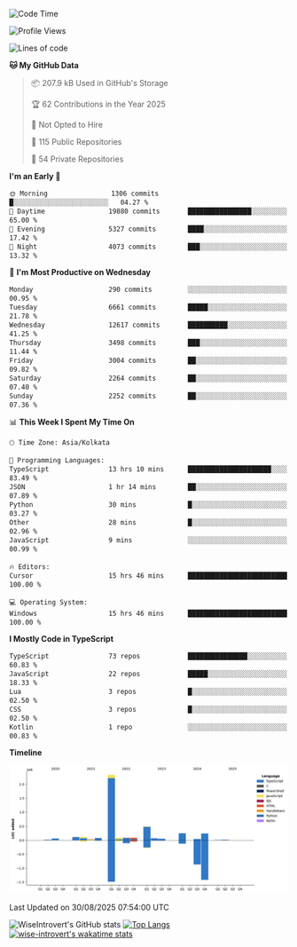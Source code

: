 <!--START_SECTION:waka-->
![Code Time](http://img.shields.io/badge/Code%20Time-2%2C471%20hrs%201%20min-blue)

![Profile Views](http://img.shields.io/badge/Profile%20Views-7-blue)

![Lines of code](https://img.shields.io/badge/From%20Hello%20World%20I%27ve%20Written-4.1%20million%20lines%20of%20code-blue)

**🐱 My GitHub Data** 

> 📦 207.9 kB Used in GitHub's Storage 
 > 
> 🏆 62 Contributions in the Year 2025
 > 
> 🚫 Not Opted to Hire
 > 
> 📜 115 Public Repositories 
 > 
> 🔑 54 Private Repositories 
 > 
**I'm an Early 🐤** 

```text
🌞 Morning                1306 commits        █░░░░░░░░░░░░░░░░░░░░░░░░   04.27 % 
🌆 Daytime                19880 commits       ████████████████░░░░░░░░░   65.00 % 
🌃 Evening                5327 commits        ████░░░░░░░░░░░░░░░░░░░░░   17.42 % 
🌙 Night                  4073 commits        ███░░░░░░░░░░░░░░░░░░░░░░   13.32 % 
```
📅 **I'm Most Productive on Wednesday** 

```text
Monday                   290 commits         ░░░░░░░░░░░░░░░░░░░░░░░░░   00.95 % 
Tuesday                  6661 commits        █████░░░░░░░░░░░░░░░░░░░░   21.78 % 
Wednesday                12617 commits       ██████████░░░░░░░░░░░░░░░   41.25 % 
Thursday                 3498 commits        ███░░░░░░░░░░░░░░░░░░░░░░   11.44 % 
Friday                   3004 commits        ██░░░░░░░░░░░░░░░░░░░░░░░   09.82 % 
Saturday                 2264 commits        ██░░░░░░░░░░░░░░░░░░░░░░░   07.40 % 
Sunday                   2252 commits        ██░░░░░░░░░░░░░░░░░░░░░░░   07.36 % 
```


📊 **This Week I Spent My Time On** 

```text
🕑︎ Time Zone: Asia/Kolkata

💬 Programming Languages: 
TypeScript               13 hrs 10 mins      █████████████████████░░░░   83.49 % 
JSON                     1 hr 14 mins        ██░░░░░░░░░░░░░░░░░░░░░░░   07.89 % 
Python                   30 mins             █░░░░░░░░░░░░░░░░░░░░░░░░   03.27 % 
Other                    28 mins             █░░░░░░░░░░░░░░░░░░░░░░░░   02.96 % 
JavaScript               9 mins              ░░░░░░░░░░░░░░░░░░░░░░░░░   00.99 % 

🔥 Editors: 
Cursor                   15 hrs 46 mins      █████████████████████████   100.00 % 

💻 Operating System: 
Windows                  15 hrs 46 mins      █████████████████████████   100.00 % 
```

**I Mostly Code in TypeScript** 

```text
TypeScript               73 repos            ███████████████░░░░░░░░░░   60.83 % 
JavaScript               22 repos            █████░░░░░░░░░░░░░░░░░░░░   18.33 % 
Lua                      3 repos             █░░░░░░░░░░░░░░░░░░░░░░░░   02.50 % 
CSS                      3 repos             █░░░░░░░░░░░░░░░░░░░░░░░░   02.50 % 
Kotlin                   1 repo              ░░░░░░░░░░░░░░░░░░░░░░░░░   00.83 % 
```



**Timeline**

![Lines of Code chart](https://raw.githubusercontent.com/wise-introvert/wise-introvert/master/assets/bar_graph.png)


 Last Updated on 30/08/2025 07:54:00 UTC
<!--END_SECTION:waka-->

![WiseIntrovert's GitHub stats](https://github-readme-stats.vercel.app/api?username=wise-introvert&count_private=true&show_icons=true)
[![Top Langs](https://github-readme-stats.vercel.app/api/top-langs/?username=wise-introvert&langs_count=10)](https://github.com/anuraghazra/github-readme-stats)
[![wise-introvert's wakatime stats](https://github-readme-stats.vercel.app/api/wakatime?username=wiseintrovert)](https://github.com/anuraghazra/github-readme-stats)

